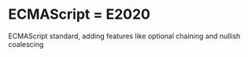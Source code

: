 # ECMAScript = E2020

ECMAScript standard, adding features like optional chaining and nullish coalescing